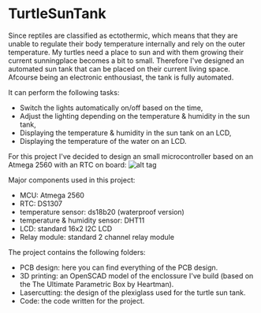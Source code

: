 # TurtleSunTank
Since reptiles are classified as ectothermic, which means that they are unable to regulate their body temperature internally and rely on the outer temperature. My turtles need a place to sun and with them growing their current sunningplace becomes a bit to small. Therefore I've designed an automated sun tank that can be placed on their current living space. Afcourse being an electronic enthousiast, the tank is fully automated.

It can perform the following tasks:
- Switch the lights automatically on/off based on the time,
- Adjust the lighting depending on the temperature & humidity in the sun tank,
- Displaying the temperature & humidity in the sun tank on an LCD,
- Displaying the temperature of the water on an LCD.

For this project I've decided to design an small microcontroller based on an Atmega 2560 with an RTC on board:
![alt tag](https://i.imgur.com/WsGML3I.png "PCB design")

Major components used in this project:
- MCU: Atmega 2560
- RTC: DS1307
- temperature sensor: ds18b20 (waterproof version)
- temperature & humidity sensor: DHT11
- LCD: standard 16x2 I2C LCD
- Relay module: standard 2 channel relay module

The project contains the following folders:
- PCB design: here you can find everything of the PCB design.
- 3D printing: an OpenSCAD model of the enclossure I've build (based on the The Ultimate Parametric Box by Heartman).
- Lasercutting: the design of the plexiglass used for the turtle sun tank.
- Code: the code written for the project.
